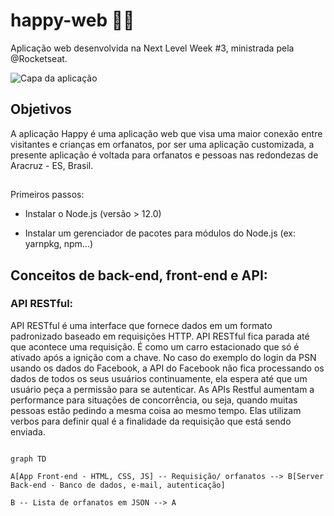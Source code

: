 # happy-web 👫💗

Aplicação web desenvolvida na Next Level Week #3, ministrada pela @Rocketseat.

![Capa da aplicação](https://github.com/thaina-gomes/happy-web/img-readme/capa-aplication.png)

## Objetivos 
A aplicação Happy é uma aplicação web que visa uma maior conexão entre visitantes e crianças em orfanatos, por ser uma aplicação customizada, a presente aplicação é voltada para orfanatos e pessoas nas redondezas de Aracruz - ES, Brasil. 

##

Primeiros passos:

- Instalar o Node.js (versão > 12.0)

- Instalar um gerenciador de pacotes para módulos do Node.js (ex: yarnpkg, npm...)

  

## Conceitos de back-end, front-end e API:

  

### API RESTful:

API RESTful é uma interface que fornece dados em um formato padronizado baseado em requisições HTTP.
API RESTful fica parada até que acontece uma requisição. É como um carro estacionado que só é ativado após a ignição com a chave. No caso do exemplo do login da PSN usando os dados do Facebook, a API do Facebook não fica processando os dados de todos os seus usuários continuamente, ela espera até que um usuário peça a permissão para se autenticar.
As APIs Restful aumentam a performance para situações de concorrência, ou seja, quando muitas pessoas estão pedindo a mesma coisa ao mesmo tempo. Elas utilizam verbos para definir qual é a finalidade da requisição que está sendo enviada.

  


```mermaid

graph TD

A[App Front-end - HTML, CSS, JS] -- Requisição/ orfanatos --> B[Server Back-end - Banco de dados, e-mail, autenticação]

B -- Lista de orfanatos em JSON --> A

```

